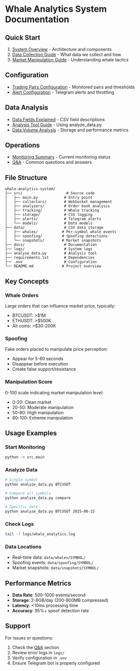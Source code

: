 # Whale Analytics System Documentation

## Quick Start

1. [System Overview](system_architecture.md) - Architecture and components
2. [Data Collection Guide](data_collection_guide.md) - What data we collect and how
3. [Market Manipulation Guide](market_manipulation_guide.md) - Understanding whale tactics

## Configuration

- [Trading Pairs Configuration](trading_pairs_config.md) - Monitored pairs and thresholds
- [Alert Configuration](alert_configuration.md) - Telegram alerts and throttling

## Data Analysis

- [Data Fields Explained](data_fields_explained.md) - CSV field descriptions
- [Analysis Tool Guide](analyze_data_tool.md) - Using analyze_data.py
- [Data Volume Analysis](data_volume_analysis.md) - Storage and performance metrics

## Operations

- [Monitoring Summary](monitoring_summary.md) - Current monitoring status
- [Q&A](QA.md) - Common questions and answers

## File Structure

```
whale-analytics-system/
├── src/                    # Source code
│   ├── main.py            # Entry point
│   ├── collectors/        # WebSocket management
│   ├── analyzers/         # Order book analysis
│   ├── tracking/          # Whale tracking
│   ├── storage/           # CSV logging
│   ├── alerts/            # Telegram alerts
│   └── models/            # Data models
├── data/                  # CSV data storage
│   ├── whales/           # Per-symbol whale events
│   ├── spoofing/         # Spoofing detections
│   └── snapshots/        # Market snapshots
├── docs/                  # Documentation
├── logs/                  # System logs
├── analyze_data.py        # Analysis tool
├── requirements.txt       # Dependencies
├── .env                   # Configuration
└── README.md             # Project overview
```

## Key Concepts

### Whale Orders
Large orders that can influence market price, typically:
- BTCUSDT: >$1M
- ETHUSDT: >$500K
- Alt coins: >$30-200K

### Spoofing
Fake orders placed to manipulate price perception:
- Appear for 5-60 seconds
- Disappear before execution
- Create false support/resistance

### Manipulation Score
0-100 scale indicating market manipulation level:
- 0-20: Clean market
- 20-50: Moderate manipulation
- 50-80: High manipulation
- 80-100: Extreme manipulation

## Usage Examples

### Start Monitoring
```bash
python -m src.main
```

### Analyze Data
```bash
# Single symbol
python analyze_data.py BTCUSDT

# Compare all symbols
python analyze_data.py compare

# Specific date
python analyze_data.py BTCUSDT 2025-08-15
```

### Check Logs
```bash
tail -f logs/whale_analytics.log
```

### Data Locations
- Real-time data: `data/whales/SYMBOL/`
- Spoofing events: `data/spoofing/SYMBOL/`
- Market snapshots: `data/snapshots/SYMBOL/`

## Performance Metrics

- **Data Rate**: 500-1000 events/second
- **Storage**: 2-8GB/day (200-800MB compressed)
- **Latency**: <10ms processing time
- **Accuracy**: 95%+ spoof detection rate

## Support

For issues or questions:
1. Check the [Q&A](QA.md) section
2. Review error logs in `logs/`
3. Verify configuration in `.env`
4. Ensure Telegram bot is properly configured